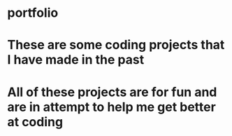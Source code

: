 # portfolio
 
# These are some coding projects that I have made in the past 

# All of these projects are for fun and are in attempt to help me get better at coding